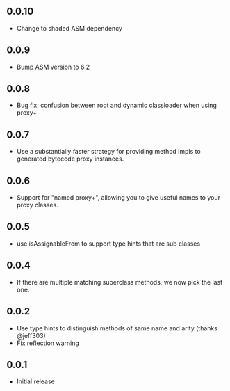 ## 0.0.10

* Change to shaded ASM dependency

## 0.0.9

* Bump ASM version to 6.2

## 0.0.8

* Bug fix: confusion between root and dynamic classloader when using proxy+

## 0.0.7

* Use a substantially faster strategy for providing method impls to generated bytecode
proxy instances.

## 0.0.6

* Support for "named proxy+", allowing you to give useful names to your proxy
classes.
## 0.0.5

* use isAssignableFrom to support type hints that are sub classes

## 0.0.4

* If there are multiple matching superclass methods, we now pick the last one.

## 0.0.2

* Use type hints to distinguish methods of same name and arity (thanks @jeff303)
* Fix reflection warning

## 0.0.1

* Initial release

